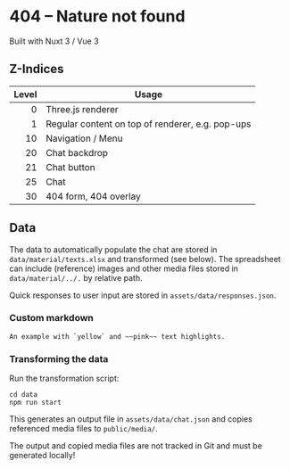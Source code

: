 # 404 – Nature not found

Built with Nuxt 3 / Vue 3


## Z-Indices
| Level | Usage                                            |
|------:|--------------------------------------------------|
|     0 | Three.js renderer                                |
|     1 | Regular content on top of renderer, e.g. pop-ups |
|    10 | Navigation / Menu                                |
|    20 | Chat backdrop                                    |
|    21 | Chat button                                      |
|    25 | Chat                                             |
|    30 | 404 form, 404 overlay                            |

## Data

The data to automatically populate the chat are stored in `data/material/texts.xlsx` and transformed (see below).
The spreadsheet can include (reference) images and other media files stored in `data/material/../.` by relative path.

Quick responses to user input are stored in `assets/data/responses.json`.

### Custom markdown
```
An example with `yellow` and ~~pink~~ text highlights.
```

### Transforming the data

Run the transformation script:
```shell
cd data
npm run start
```
This generates an output file in `assets/data/chat.json` and copies referenced media files to `public/media/`.

The output and copied media files are not tracked in Git and must be generated locally!